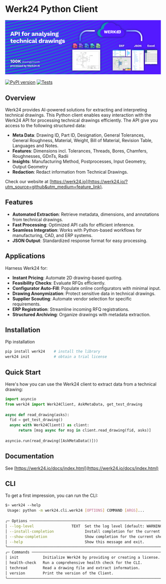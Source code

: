 # Werk24 Python Client

<p align="center">
  <p align="center">
    <a href="https://werk24.io/?utm_source=github&utm_medium=logo" target="_blank">
      <img src="https://github.com/W24-Service-GmbH/.github/blob/prod/profile/Werk24_banner_GitHub.png?raw=true" alt="Werk24">
    </a>
  </p>
</p>

[![PyPI version](https://img.shields.io/pypi/v/werk24.svg)](https://pypi.python.org/pypi/werk24)
[![Tests](https://github.com/W24-Service-GmbH/werk24-python/actions/workflows/python-test.yml/badge.svg)](https://github.com/W24-Service-GmbH/werk24-python/actions/workflows/python-test.yml)

## Overview

Werk24 provides AI-powered solutions for extracting and interpreting technical drawings.
This Python client enables easy interaction with the Werk24 API for processing technical drawings efficiently.
The API give you access to the following structured data:

- **Meta Data**: Drawing ID, Part ID, Designation, General Tolerances, General Roughness, Material, Weight, Bill of Material, Revision Table, Languages and Notes.
- **Features**: Dimensions incl. Tolerances, Threads, Bores, Chamfers, Roughnesses, GDnTs, Radii
- **Insights**: Manufacturing Method, Postprocesses, Input Geometry, Output Geometry
- **Redaction**: Redact information from Technical Drawings.

Check our website at [https://werk24.io](https://werk24.io/?utm_source=github&utm_medium=feature_link).

## Features

- **Automated Extraction**: Retrieve metadata, dimensions, and annotations from technical drawings.
- **Fast Processing**: Optimized API calls for efficient inference.
- **Seamless Integration**: Works with Python-based workflows for manufacturing, CAD, and ERP systems.
- **JSON Output**: Standardized response format for easy processing.

## Applications

Harness Werk24 for:

- **Instant Pricing**: Automate 2D drawing-based quoting.
- **Feasibility Checks**: Evaluate RFQs efficiently.
- **Configurator Auto-Fill**: Populate online configurators with minimal input.
- **Drawing Anonymization**: Protect sensitive data in technical drawings.
- **Supplier Scouting**: Automate vendor selection for specific requirements.
- **ERP Registration**: Streamline incoming RFQ registrations.
- **Structured Archiving**: Organize drawings with metadata extraction.

## Installation

Pip installation

```bash
pip install werk24    # install the library
werk24 init           # obtain a trial license
```

## Quick Start

Here's how you can use the Werk24 client to extract data from a technical drawing:

```python
import asyncio
from werk24 import Werk24Client, AskMetaData, get_test_drawing

async def read_drawing(asks):
  fid = get_test_drawing()
  async with Werk24Client() as client:
      return [msg async for msg in client.read_drawing(fid, asks)]

asyncio.run(read_drawing([AskMetaData()]))
```

## Documentation

See [https://werk24.io/docs/index.html](https://werk24.io/docs/index.html)

## CLI

To get a first impression, you can run the CLI:

```bash
$> werk24 --help
 Usage: python -m werk24.cli.werk24 [OPTIONS] COMMAND [ARGS]...

╭─ Options ─────────────────────────────────────────────────────────────────────────────────╮
│ --log-level                 TEXT  Set the log level [default: WARNING]                    │
│ --install-completion              Install completion for the current shell.               │
│ --show-completion                 Show completion for the current shell, to copy it or... |
│ --help                            Show this message and exit.                             │
╰───────────────────────────────────────────────────────────────────────────────────────────╯
╭─ Commands ────────────────────────────────────────────────────────────────────────────────╮
│ init           Initialize Werk24 by providing or creating a license.                      │
│ health-check   Run a comprehensive health check for the CLI.                              │
│ techread       Read a drawing file and extract information.                               │
│ version        Print the version of the Client.                                           │
╰───────────────────────────────────────────────────────────────────────────────────────────╯

```
